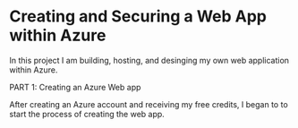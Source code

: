 # Creating and Securing a Web App within Azure
In this project I am building, hosting, and desinging my own web application within Azure.

PART 1: Creating an Azure Web app

After creating an Azure account and receiving my free credits, I began to to start the process of creating the web app.

